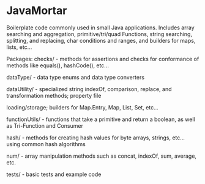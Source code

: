 JavaMortar
==========

Boilerplate code commonly used in small Java applications. Includes array searching and aggregation, primitive/tri/quad Functions, string searching, splitting, and replacing, char conditions and ranges, and builders for maps, lists, etc...

Packages:
checks/ - methods for assertions and checks for conformance of methods like equals(), hashCode(), etc...

dataType/ - data type enums and data type converters

dataUtility/ - specialized string indexOf, comparison, replace, and transformation methods; property file 

loading/storage; builders for Map.Entry, Map, List, Set, etc...

functionUtils/ - functions that take a primitive and return a boolean, as well as Tri-Function and Consumer

hash/ - methods for creating hash values for byte arrays, strings, etc... using common hash algorithms

num/ - array manipulation methods such as concat, indexOf, sum, average, etc.

tests/ - basic tests and example code

